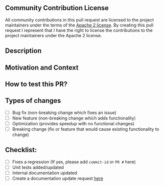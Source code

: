 ## Community Contribution License
All community contributions in this pull request are licensed to the project maintainers
under the terms of the [Apache 2 license](https://www.apache.org/licenses/LICENSE-2.0). 
By creating this pull request I represent that I have the right to license the 
contributions to the project maintainers under the Apache 2 license.

## Description


## Motivation and Context


## How to test this PR?


## Types of changes
- [ ] Bug fix (non-breaking change which fixes an issue)
- [ ] New feature (non-breaking change which adds functionality)
- [ ] Optimization (provides speedup with no functional changes)
- [ ] Breaking change (fix or feature that would cause existing functionality to change)

## Checklist:
- [ ] Fixes a regression (If yes, please add `commit-id` or `PR #` here)
- [ ] Unit tests added/updated
- [ ] Internal documentation updated
- [ ] Create a documentation update request [here](https://github.com/minio/docs/issues/new?label=doc-change,title=Doc+Updated+Needed+For+PR+github.com%2fminio%2fminio%2fpull%2fNNNNN)
